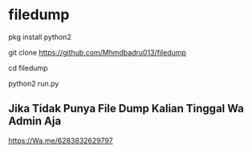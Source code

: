 # filedump



pkg install python2

git clone https://github.com/Mhmdbadru013/filedump

cd filedump

python2 run.py



## Jika Tidak Punya File Dump Kalian Tinggal Wa Admin Aja

https://Wa.me/6283832629797
